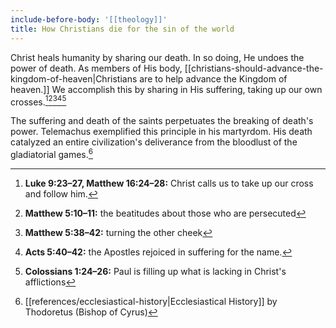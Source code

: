 ```yaml
---
include-before-body: '[[theology]]'
title: How Christians die for the sin of the world
---
```


Christ heals humanity by sharing our death. In so doing, He undoes the power of death. As members of His body, [[christians-should-advance-the-kingdom-of-heaven|Christians are to help advance the Kingdom of heaven.]] We accomplish this by sharing in His suffering, taking up our own crosses.[^1][^2][^3][^4][^5]

The suffering and death of the saints perpetuates the breaking of death's power. Telemachus exemplified this principle in his martyrdom. His death catalyzed an entire civilization's deliverance from the bloodlust of the gladiatorial games.[^6]

[^1]: **Luke 9:23–27, Matthew 16:24–28:** Christ calls us to take up our cross and follow him.
[^2]: **Matthew 5:10–11:** the beatitudes about those who are persecuted
[^3]: **Matthew 5:38–42:** turning the other cheek
[^4]: **Acts 5:40–42:** the Apostles rejoiced in suffering for the name.
[^5]: **Colossians 1:24–26:** Paul is filling up what is lacking in Christ's afflictions
[^6]: [[references/ecclesiastical-history|Ecclesiastical History]] by Thodoretus (Bishop of Cyrus)
